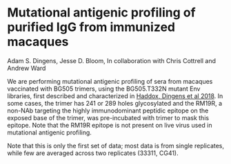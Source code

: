 # Mutational antigenic profiling of purified IgG from immunized macaques

Adam S. Dingens, Jesse D. Bloom, In collaboration with Chris Cottrell and Andrew Ward

We are performing mutational antigenic profiling of sera from macaques vaccinated with BG505 trimers, using the BG505.T332N mutant Env libraries, first described and characterized in [Haddox, Dingens et al 2018](https://elifesciences.org/articles/34420). In some cases, the trimer has 241 or 289 holes glycosylated and the RM19R, a non-NAb targeting the highly immunodominant peptidic epitope on the exposed base of the trimer, was pre-incubated with trimer to mask this epitope. Note that the RM19R epitope is not present on live virus used in mutational antigenic profiling.

Note that this is only the first set of data; most data is from single replicates, while few are averaged across two replicates (33311, CG41).